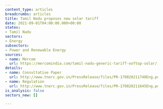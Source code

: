```yaml
---
content_type: articles
breadcrumbs: articles
title: Tamil Nadu proposes new solar tariff
date: 2021-09-01T04:00:00.000+00:00
states:
- Tamil Nadu
sectors:
- Energy
subsectors:
- Power and Renewable Energy
sources:
- name: Mercom
  url: https://mercomindia.com/tamil-nadu-generic-tariff-ooftop-solar/
details:
- name: Consultative Paper
  url: http://www.tnerc.gov.in/PressRelease/files/PR-170820211740Eng.pdf
- name: Regulation
  url: http://www.tnerc.gov.in/PressRelease/files/PR-170820211645Eng.pdf
is_analysis: false
sectors_new: []

---
```

